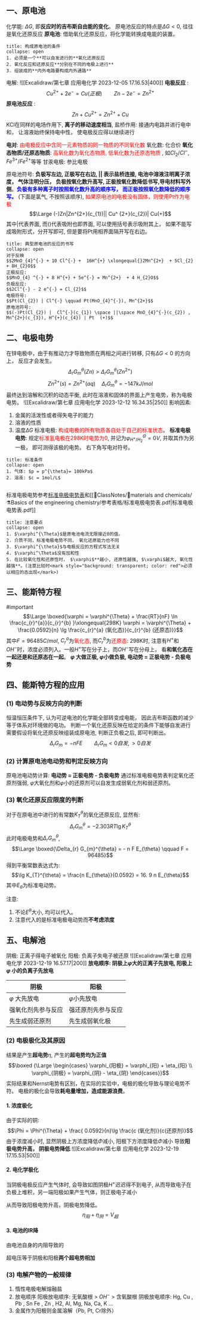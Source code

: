 ## 一、原电池
化学能: $\Delta G$, 即**反应时的吉布斯自由能的变化**。
原电池反应的特点是$\Delta G < 0$, 往往是氧化还原反应
**原电池**: 借助氧化还原反应，将化学能转换成电能的装置。
`````ad-note
title: 构成原电池的条件
collapse: open
1. 必须是一个**可以自发进行的**氧化还原反应
2. 氧化反应和还原反应**分别在不同的电极上进行**
3. 组装成的**内外电路要构成内外通路**
`````
电解: 
![[Excalidraw/第七章 应用电化学 2023-12-05 17.16.53|400]]
**电极反应** : 
$$Cu^{2 +} + 2e^{-} = Cu (正极)\qquad  Zn - 2e^{-} = Zn^{2+}$$
**原电池反应** : 
$$Zn + Cu^{2+} = Zn^{2+} + Cu$$
KCl在同样的电场作用下, **离子的移动速度相当**, 
盐桥作用: 接通内电路并进行电中和， 让溶液始终保持电中性， 使电极反应得以继续进行

**电对**: <mark style="background: transparent; color: red">由电极反应中含同一元素物质的同一物质的不同氧化数</mark> 
氧化数: 化合价
**氧化态物质/还原态物质**: <mark style="background: transparent; color: red">高氧化数为氧化态物质, 低氧化数为还原态物质</mark> , 如$Cl_{2}/Cl^{-}$, $Fe^{3+}/Fe^{2+}$等等
甘汞电极: 参比电极 

原电池符号: **负极写左边, 正极写在右边, || 表示盐桥连接, 电池中溶液注明离子浓度， 气体注明分压， 负极按氧化数升高写, 正极按氧化数降低书写,导电材料写外侧**。<b><mark style="background: transparent; color: blue">负极有多种离子时按照氧化数升高的顺序写， 而正极按照氧化数降低的顺序写。</mark></b> (下面是氯气, 不按照该顺序),  <mark style="background: transparent; color: red">如果原电池的电极没有固体，则使用Pt作为电极</mark> 
$$\Large (-)Zn|Zn^{2+}(c_{1})|| Cu^ {2+}(c_{2})| Cu(+)$$
其中|代表界面, 而()代表吸附也即界面, 可以使用括号表示吸附其上， 如果不能写成吸附形式，分开写即可, 但是要将Pt用相界面隔开写在右边。

`````ad-cite 
title: 典型原电池的反应的书写
collapse: open
对于反映
$$2MnO_{4}^{-} + 10 Cl^{-} +  16H^{+} \xlongequal{}2Mn^{2+}  + 5Cl_{2} + 8H_{2}O$$
正极反应: 
$$MnO_{4} ^{-} + 8 H^{+} + 5e^{-} = Mn^{2+}  + 4 H_{2}O$$
负极反应: 
$$2Cl^{-} - 2 e^{-} = Cl_{2}$$
电极符号: 
$$Pt(Cl_{2}) | Cl^{-} \qquad Pt(MnO_{4}^{-}), Mn^{2+}$$
原电池符号: 
$$(-)Pt(Cl_{2}) |  Cl^{-}(c_{1}) \space ||\space MnO_{4}^{-}(c_{2}) , Mn^{2+}(c_{3}), H^{+}(c_{4}) | Pt  (+)$$
`````
## 二、电极电势 
在锌电极中，由于有推动力才导致物质在两相之间进行转移, 只有$\Delta G < 0$ 的方向上， 反应才会发生。
$$\Delta_{r} G_{m}^{\theta}(Zn) > \Delta_{r} G_{m}^{\theta}(Zn^{2+})$$
$$Zn^{2+}(s) = Zn^{2+} (aq) \quad \Delta_{r} G_{m}^{\theta}= -147kJ/{mol}$$
最终达到溶解和沉积的动态平衡, 此时在溶液和固体的界面上产生电势，称为电极电势。
![[Excalidraw/第七章 应用电化学 2023-12-12 16.34.35|250]]
影响因素:
1. 金属的活泼性或者得失电子的能力 
2. 溶液的性质 
3. 温度$\Delta G$ 
标准电极: <mark style="background: transparent; color: red">构成电极的所有物质各自处于自己的标准状态</mark>。
**标准电极电势**: 规定<mark style="background: transparent; color: red">标准氢电极在298K时电势为0</mark>, 并记为$\varphi^{\Theta}_{H^{+}/H_{2}}=0V$, 并取其作为另一极， 即可测得该极的电势。
右下角写电对符号。
`````ad-cite 
title: 标准条件
collapse: open
1. 气体: $p = p^{\theta}= 100kPa$
2. 溶液: $c = 1mol/L$


`````

标准电极电势参考[标准电极电势表](https://en.wikipedia.org/wiki/Standard_electrode_potential_(data_page))和[[📘ClassNotes/🚱materials and chemicals/⚗️Basics of the engineering chemistry/参考表格/标准电极电势表.pdf|标准电极电势表.pdf]] 
`````ad-caution 
title: 注意要点
collapse: open
1. $\varphi^{\Theta}$是原电池电流无限接近0的值。
2. 介质不同，标准电极电势不同， 氧化还原能力也不同
3. $\varphi^{\theta}$与电极反应的方程式写法无关
4. $\varphi^\Theta$没有加和性
5. 在比较氧化性和还原性时， $\varphi$**越小, 还原性越强, $\varphi$越大, 氧化性越强**。(注意比较时<mark style="background: transparent; color: red">必须以相应的态出现</mark>)
`````

## 三、能斯特方程
#important  
$$\Large \boxed{\varphi = \varphi^{\Theta} + \frac{RT}{nF} \ln \frac{c_{r}^{a}}{c_{r}^{b} }\xlongequal{298K} \varphi =  \varphi^{\Theta} + \frac{0.0592}{n} \lg \frac{c_{r}^{a} (氧化态)}{c_{r}^{b} (还原态)}}$$
其中$F =96485C/mol$, $C_{r}^{a}$为<mark style="background: transparent; color: red">氧化态</mark>, 而$C_{r}^b$为<mark style="background: transparent; color: red">还原态</mark>: 298K时, 注意有$H^+$和$OH^-$时，浓度必须列入。一般$H^+$写在分子上，而$OH^{-}$写在分母上， 看**和氧化态在一起还是和还原态在一起**。
**$\varphi$ 大做正极, $\varphi$小做负极, 电动势 = 正极电势 - 负极电势** 
## 四、能斯特方程的应用
### (1) 电动势与反映方向的判断 
恒温恒压条件下, 认为可逆电池的化学能全部转变成电能， 因此吉布斯函数的减少等于体系对环境做的电功。
判断一个氧化还原反映在给定的条件下能够自发进行 需要假设将氧化还原反映组装成原电池, 判断正负极之后, 即可判断出。
$$\Delta_{r} G_{m} = - nFE\qquad \Delta_{r} G_{m} < 0 自发 , > 0自发 $$
### (2) 计算原电池电动势和判定反映方向 
原电池电动势计算: 
**电动势 = 正极电势 - 负极电势**
通过标准电极电势表判定氧化还原剂强弱, $\varphi$大氧化剂和$\varphi$小的还原剂可以自发生成弱氧化剂和弱还原剂。 

### (3) 氧化还原反应限度的判断
对于在原电池中进行的有常数$K_T^\theta$的氧化还原反应, 显然有: 
$$\Delta_{r} G_{m}^{\theta}  = -2.303  RT\lg K_{T}^{\theta}$$
此时电极电势和$\Delta_{r} G_{m}^{\theta}$, 
$$\Large \boxed{\Delta_{r} G_{m}^{\theta} = - n F E_{\theta}  \qquad  F = 96485}$$
得到平衡常数表达式为:
$$\lg K_{T}^{\theta} = \frac{n E_{\theta}}{0.0592}  = 16. 9 n E_{\theta}$$
其中$E_\theta$为标准电动势。 

注意: 
1. 不论$E^\theta$大小, 均可以代入。
2. 注意代入的是标准电极电动势而**不考虑浓度**

## 五、电解池
阴极: 正离子得电子被氧化
阳极: 负离子失电子被还原
![[Excalidraw/第七章 应用电化学 2023-12-19 16.57.17|200]]
**放电顺序: 阴极上$\varphi$大的正离子先放电, 阳极上$\varphi$ 小的负离子先放电**

| 阴极 | 阳极 |
| ---- | ---- |
| $\varphi$ 大先放电 | $\varphi$小先放电 |
| 强氧化剂先参与反应 | 强还原剂先参与反应 |
| 先生成弱还原剂 | 先生成弱氧化极 |
### (2) 电极极化及其原因
结果是产生**超电势**$\eta$,  产生的**超电势均为正值** 
$$\boxed {\Large \begin{cases}
\varphi_{阳极}  = \varphi_{阳} + \eta_{阳}  \\
\varphi_{阴极} = \varphi_{阴} - \eta_{阴}
\end{cases}}$$
实际结果和Nernst电势有区别，在实际的实验中，电极的极化导致与理论电势不符。
电极的极化会导致**耗电量增加，造成能源浪费**。 
#### 1. 浓度极化
由于实际的铜: 
$$\Phi = \Phi^{\Theta} + \frac{ 0.0592}{n}\lg \frac{c (氧化剂)}{c(还原剂)}$$
由于浓度减小时, 显然阴极上方浓度降低$\Phi$减小, 阳极下方浓度降低$\Phi$减小
导致**阳极电势升高， 阴极电势降低** 
![[Excalidraw/第七章 应用电化学 2023-12-19 17.15.53|500]]
#### 2. 电化学极化
当阴极电极反应产生气体时, 会导致如图阴极$H^{+}$迟迟得不到电子, 从而导致电子在负极上堆积，另一端阳极如果产生气体，则正极电子减小

从而导致阳极电势升高，阴极电势降低。
$$\eta_{阳} +\eta_{阴} = V_{超}$$
#### 3. 电池的IR降
由电池自身的内阻导致的

超电压等于阴极和阳极**两个超电势相加**
### (3) 电解产物的一般规律 
1. 惰性电极电解熔融盐
2. 放电顺序 
阳极放电顺序: 无氧酸根  >  $OH^-$ > 含氧酸根 
阴极放电顺序: Hg, Cu , Pb , Sn Fe , Zn , H2, Al, Mg, Na, Ca, K ... 
3. 金属作为阳极则金属溶解（Pb, Pt, Cr除外）

